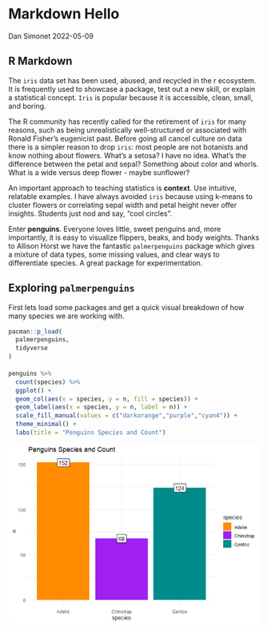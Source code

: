 Markdown Hello
================
Dan Simonet
2022-05-09

## R Markdown

The `iris` data set has been used, abused, and recycled in the r
ecosystem. It is frequently used to showcase a package, test out a new
skill, or explain a statistical concept. `Iris` is popular because it is
accessible, clean, small, and boring.

The R community has recently called for the retirement of `iris` for
many reasons, such as being unrealistically well-structured or
associated with Ronald Fisher’s eugenicist past. Before going all cancel
culture on data there is a simpler reason to drop `iris`: most people
are not botanists and know nothing about flowers. What’s a setosa? I
have no idea. What’s the difference between the petal and sepal?
Something about color and whorls. What is a wide versus deep flower -
maybe sunflower?

An important approach to teaching statistics is **context**. Use
intuitive, relatable examples. I have always avoided `iris` because
using k-means to cluster flowers or correlating sepal width and petal
height never offer insights. Students just nod and say, “cool circles”.

Enter **penguins**. Everyone loves little, sweet penguins and, more
importantly, it is easy to visualize flippers, beaks, and body weights.
Thanks to Allison Horst we have the fantastic `palmerpenguins` package
which gives a mixture of data types, some missing values, and clear ways
to differentiate species. A great package for experimentation.

## Exploring `palmerpenguins`

First lets load some packages and get a quick visual breakdown of how
many species we are working with.

``` r
pacman::p_load(
  palmerpenguins,
  tidyverse
)

penguins %>% 
  count(species) %>%
  ggplot() +
  geom_col(aes(x = species, y = n, fill = species)) +
  geom_label(aes(x = species, y = n, label = n)) +
  scale_fill_manual(values = c("darkorange","purple","cyan4")) +
  theme_minimal() +
  labs(title = "Penguins Species and Count")
```

![](Markdown_files/figure-gfm/unnamed-chunk-1-1.png)<!-- -->
